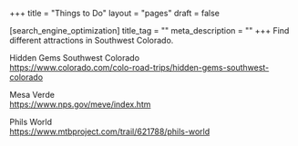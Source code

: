 +++
title = "Things to Do"
layout = "pages"
draft = false

[search_engine_optimization]
title_tag = ""
meta_description = ""
+++
Find different attractions in Southwest Colorado.

Hidden Gems Southwest Colorado<br><a target="_blank" href="https://www.colorado.com/colo-road-trips/hidden-gems-southwest-colorado">https://www.colorado.com/colo-road-trips/hidden-gems-southwest-colorado</a>

Mesa Verde<br><a target="_blank" href="https://www.nps.gov/meve/index.htm">https://www.nps.gov/meve/index.htm</a>

Phils World<br><a target="_blank" href="https://www.mtbproject.com/trail/621788/phils-world">https://www.mtbproject.com/trail/621788/phils-world</a>
